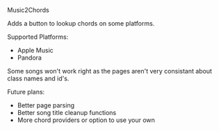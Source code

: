 Music2Chords

Adds a button to lookup chords on some platforms.

Supported Platforms:
- Apple Music
- Pandora

Some songs won't work right as the pages aren't very consistant about class names and id's.

Future plans:
- Better page parsing
- Better song title cleanup functions
- More chord providers or option to use your own
